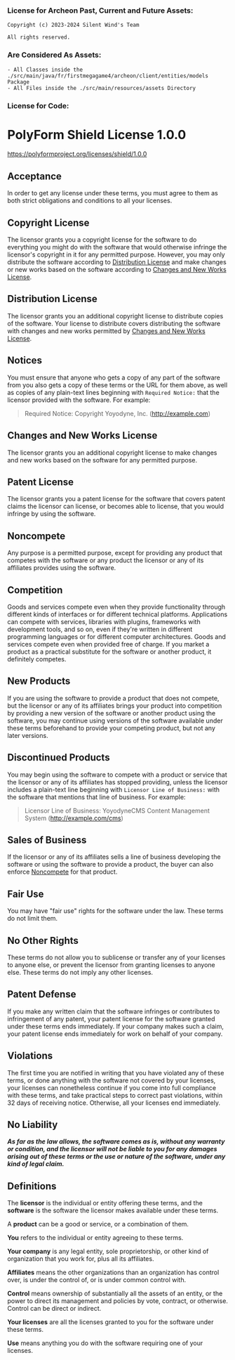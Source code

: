 ### License for Archeon Past, Current and Future Assets:

```
Copyright (c) 2023-2024 Silent Wind's Team

All rights reserved.
```

### Are Considered As Assets:
```
- All Classes inside the ./src/main/java/fr/firstmegagame4/archeon/client/entities/models Package
- All Files inside the ./src/main/resources/assets Directory
```

### License for Code:

# PolyForm Shield License 1.0.0

<https://polyformproject.org/licenses/shield/1.0.0>

## Acceptance

In order to get any license under these terms, you must agree
to them as both strict obligations and conditions to all
your licenses.

## Copyright License

The licensor grants you a copyright license for the
software to do everything you might do with the software
that would otherwise infringe the licensor's copyright
in it for any permitted purpose.  However, you may
only distribute the software according to [Distribution
License](#distribution-license) and make changes or new works
based on the software according to [Changes and New Works
License](#changes-and-new-works-license).

## Distribution License

The licensor grants you an additional copyright license
to distribute copies of the software.  Your license
to distribute covers distributing the software with
changes and new works permitted by [Changes and New Works
License](#changes-and-new-works-license).

## Notices

You must ensure that anyone who gets a copy of any part of
the software from you also gets a copy of these terms or the
URL for them above, as well as copies of any plain-text lines
beginning with `Required Notice:` that the licensor provided
with the software.  For example:

> Required Notice: Copyright Yoyodyne, Inc. (http://example.com)

## Changes and New Works License

The licensor grants you an additional copyright license to
make changes and new works based on the software for any
permitted purpose.

## Patent License

The licensor grants you a patent license for the software that
covers patent claims the licensor can license, or becomes able
to license, that you would infringe by using the software.

## Noncompete

Any purpose is a permitted purpose, except for providing any
product that competes with the software or any product the
licensor or any of its affiliates provides using the software.

## Competition

Goods and services compete even when they provide functionality
through different kinds of interfaces or for different technical
platforms.  Applications can compete with services, libraries
with plugins, frameworks with development tools, and so on,
even if they're written in different programming languages
or for different computer architectures.  Goods and services
compete even when provided free of charge.  If you market a
product as a practical substitute for the software or another
product, it definitely competes.

## New Products

If you are using the software to provide a product that does
not compete, but the licensor or any of its affiliates brings
your product into competition by providing a new version of
the software or another product using the software, you may
continue using versions of the software available under these
terms beforehand to provide your competing product, but not
any later versions.

## Discontinued Products

You may begin using the software to compete with a product
or service that the licensor or any of its affiliates has
stopped providing, unless the licensor includes a plain-text
line beginning with `Licensor Line of Business:` with the
software that mentions that line of business.  For example:

> Licensor Line of Business: YoyodyneCMS Content Management
System (http://example.com/cms)

## Sales of Business

If the licensor or any of its affiliates sells a line of
business developing the software or using the software
to provide a product, the buyer can also enforce
[Noncompete](#noncompete) for that product.

## Fair Use

You may have "fair use" rights for the software under the
law. These terms do not limit them.

## No Other Rights

These terms do not allow you to sublicense or transfer any of
your licenses to anyone else, or prevent the licensor from
granting licenses to anyone else.  These terms do not imply
any other licenses.

## Patent Defense

If you make any written claim that the software infringes or
contributes to infringement of any patent, your patent license
for the software granted under these terms ends immediately. If
your company makes such a claim, your patent license ends
immediately for work on behalf of your company.

## Violations

The first time you are notified in writing that you have
violated any of these terms, or done anything with the software
not covered by your licenses, your licenses can nonetheless
continue if you come into full compliance with these terms,
and take practical steps to correct past violations, within
32 days of receiving notice.  Otherwise, all your licenses
end immediately.

## No Liability

***As far as the law allows, the software comes as is, without
any warranty or condition, and the licensor will not be liable
to you for any damages arising out of these terms or the use
or nature of the software, under any kind of legal claim.***

## Definitions

The **licensor** is the individual or entity offering these
terms, and the **software** is the software the licensor makes
available under these terms.

A **product** can be a good or service, or a combination
of them.

**You** refers to the individual or entity agreeing to these
terms.

**Your company** is any legal entity, sole proprietorship,
or other kind of organization that you work for, plus all
its affiliates.

**Affiliates** means the other organizations than an
organization has control over, is under the control of, or is
under common control with.

**Control** means ownership of substantially all the assets of
an entity, or the power to direct its management and policies
by vote, contract, or otherwise.  Control can be direct or
indirect.

**Your licenses** are all the licenses granted to you for the
software under these terms.

**Use** means anything you do with the software requiring one
of your licenses.
